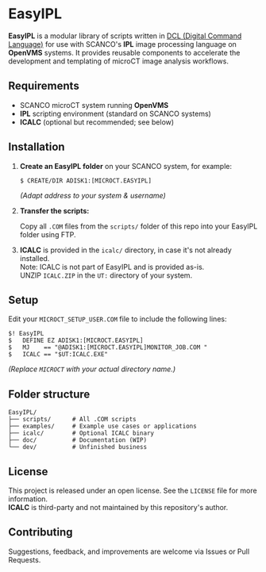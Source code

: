 # EasyIPL

**EasyIPL** is a modular library of scripts written in [DCL (Digital Command Language)](https://en.wikipedia.org/wiki/Digital_Command_Language) for use with SCANCO's **IPL** image processing language on **OpenVMS** systems. It provides reusable components to accelerate the development and templating of microCT image analysis workflows.

## Requirements

- SCANCO microCT system running **OpenVMS**
- **IPL** scripting environment (standard on SCANCO systems)
- **ICALC** (optional but recommended; see below)

## Installation

1. **Create an EasyIPL folder** on your SCANCO system, for example:

   ```dcl
   $ CREATE/DIR ADISK1:[MICROCT.EASYIPL]
   ```

   *(Adapt address to your system & username)*

2. **Transfer the scripts:**

   Copy all `.COM` files from the `scripts/` folder of this repo into your EasyIPL folder using FTP.

3. **ICALC** is provided in the `icalc/` directory, in case it's not already installed.  
   Note: ICALC is not part of EasyIPL and is provided as-is.  
   UNZIP `ICALC.ZIP` in the `UT:` directory of your system.

## Setup

Edit your `MICROCT_SETUP_USER.COM` file to include the following lines:

```dcl
$! EasyIPL
$   DEFINE EZ ADISK1:[MICROCT.EASYIPL]
$   MJ    == "@ADISK1:[MICROCT.EASYIPL]MONITOR_JOB.COM "
$   ICALC == "$UT:ICALC.EXE"
```

*(Replace `MICROCT` with your actual directory name.)*

## Folder structure

```
EasyIPL/
├── scripts/      # All .COM scripts
├── examples/     # Example use cases or applications
├── icalc/        # Optional ICALC binary
├── doc/          # Documentation (WIP)
└── dev/          # Unfinished business
```

## License

This project is released under an open license. See the `LICENSE` file for more information.  
**ICALC** is third-party and not maintained by this repository's author.

## Contributing

Suggestions, feedback, and improvements are welcome via Issues or Pull Requests.
